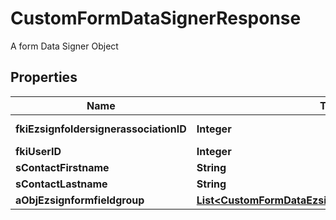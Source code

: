 

# CustomFormDataSignerResponse

A form Data Signer Object

## Properties

Name | Type | Description | Notes
------------ | ------------- | ------------- | -------------
**fkiEzsignfoldersignerassociationID** | **Integer** | The unique ID of the Ezsignfoldersignerassociation | 
**fkiUserID** | **Integer** | The unique ID of the User |  [optional]
**sContactFirstname** | **String** | The First name of the contact | 
**sContactLastname** | **String** | The Last name of the contact | 
**aObjEzsignformfieldgroup** | [**List&lt;CustomFormDataEzsignformfieldgroupResponse&gt;**](CustomFormDataEzsignformfieldgroupResponse.md) |  | 



